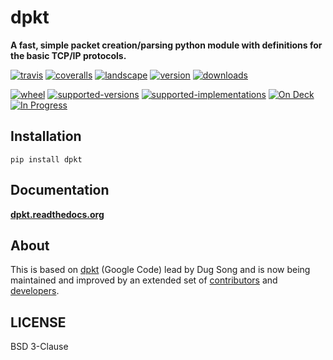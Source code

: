 # dpkt

**A fast, simple packet creation/parsing python module with definitions for the basic TCP/IP protocols.**

[![travis](http://img.shields.io/travis/kbandla/dpkt.svg)](https://travis-ci.org/kbandla/dpkt)
[![coveralls](http://img.shields.io/coveralls/kbandla/dpkt.svg)](https://coveralls.io/r/kbandla/dpkt)
[![landscape](https://landscape.io/github/kbandla/dpkt/master/landscape.svg)](https://landscape.io/github/kbandla/dpkt/master)
[![version](http://img.shields.io/pypi/v/dpkt.svg)](https://pypi.python.org/pypi/dpkt)
[![downloads](https://img.shields.io/pypi/dm/dpkt.svg)](https://pypi.python.org/pypi/dpkt)

[![wheel](https://img.shields.io/pypi/wheel/dpkt.svg)](https://pypi.python.org/pypi/dpkt)
[![supported-versions](https://img.shields.io/pypi/pyversions/dpkt.svg)](https://pypi.python.org/pypi/dpkt)
[![supported-implementations](https://img.shields.io/pypi/implementation/dpkt.svg)](https://pypi.python.org/pypi/dpkt)
[![On Deck](https://badge.waffle.io/kbandla/dpkt.svg?label=on%20deck&title=On%20Deck)](http://waffle.io/kbandla/dpkt)
[![In Progress](https://badge.waffle.io/kbandla/dpkt.svg?label=in%20progress&title=In%20Progress)](http://waffle.io/kbandla/dpkt)

## Installation

    pip install dpkt

## Documentation

**[dpkt.readthedocs.org](https://dpkt.readthedocs.org/)**

## About
This is based on [dpkt](https://code.google.com/p/dpkt/) (Google Code) lead
by Dug Song and is now being maintained and improved by an extended set of [contributors](https://dpkt.readthedocs.org/en/latest/authors.html) and [developers](https://github.com/kbandla/dpkt/graphs/contributors).

## LICENSE
BSD 3-Clause
